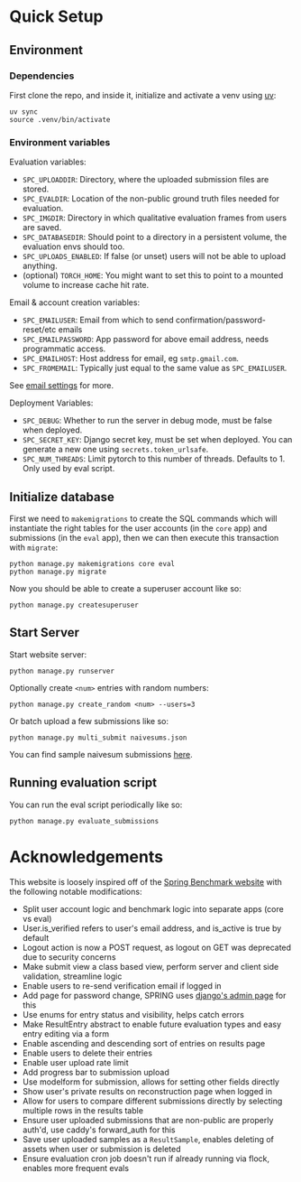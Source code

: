 # Quick Setup

## Environment

### Dependencies

First clone the repo, and inside it, initialize and activate a venv using [uv](https://docs.astral.sh/uv/):
```
uv sync 
source .venv/bin/activate
```

### Environment variables

Evaluation variables:
- `SPC_UPLOADDIR`: Directory, where the uploaded submission files are stored.
- `SPC_EVALDIR`: Location of the non-public ground truth files needed for evaluation.
- `SPC_IMGDIR`: Directory in which qualitative evaluation frames from users are saved. 
- `SPC_DATABASEDIR`: Should point to a directory in a persistent volume, the evaluation envs should too. 
- `SPC_UPLOADS_ENABLED`: If false (or unset) users will not be able to upload anything.
- (optional) `TORCH_HOME`: You might want to set this to point to a mounted volume to increase cache hit rate.

Email & account creation variables:
- `SPC_EMAILUSER`: Email from which to send confirmation/password-reset/etc emails
- `SPC_EMAILPASSWORD`: App password for above email address, needs programmatic access.
- `SPC_EMAILHOST`: Host address for email, eg `smtp.gmail.com`.
- `SPC_FROMEMAIL`: Typically just equal to the same value as `SPC_EMAILUSER`.

See [email settings](https://docs.djangoproject.com/en/5.2/topics/email/) for more. 

Deployment Variables:
- `SPC_DEBUG`: Whether to run the server in debug mode, must be false when deployed. 
- `SPC_SECRET_KEY`: Django secret key, must be set when deployed. You can generate a new one using `secrets.token_urlsafe`.
- `SPC_NUM_THREADS`: Limit pytorch to this number of threads. Defaults to 1. Only used by eval script.

## Initialize database

First we need to `makemigrations` to create the SQL commands which will instantiate the right tables for the user accounts (in the `core` app) and submissions (in the `eval` app), then we can then execute this transaction with `migrate`:
```
python manage.py makemigrations core eval
python manage.py migrate
```

Now you should be able to create a superuser account like so:
```
python manage.py createsuperuser
```

## Start Server

Start website server: 
```
python manage.py runserver
```

Optionally create `<num>` entries with random numbers:
```
python manage.py create_random <num> --users=3
```

Or batch upload a few submissions like so:
```
python manage.py multi_submit naivesums.json 
```

You can find sample naivesum submissions [here](https://drive.google.com/file/d/1YuBYVSToHNnZs0f2PBI_wJXmkhvNXsv_/view?usp=sharing).

## Running evaluation script

You can run the eval script periodically like so:
```
python manage.py evaluate_submissions
```

# Acknowledgements  

This website is loosely inspired off of the [Spring Benchmark website](https://spring-benchmark.org/) with the following notable modifications:
- Split user account logic and benchmark logic into separate apps (core vs eval)
- User.is_verified refers to user's email address, and is_active is true by default
- Logout action is now a POST request, as logout on GET was deprecated due to security concerns 
- Make submit view a class based view, perform server and client side validation, streamline logic
- Enable users to re-send verification email if logged in
- Add page for password change, SPRING uses [django's admin page](https://spring-benchmark.org/accounts/password_change/) for this
- Use enums for entry status and visibility, helps catch errors
- Make ResultEntry abstract to enable future evaluation types and easy entry editing via a form 
- Enable ascending and descending sort of entries on results page
- Enable users to delete their entries
- Enable user upload rate limit 
- Add progress bar to submission upload
- Use modelform for submission, allows for setting other fields directly
- Show user's private results on reconstruction page when logged in
- Allow for users to compare different submissions directly by selecting multiple rows in the results table 
- Ensure user uploaded submissions that are non-public are properly auth'd, use caddy's forward_auth for this
- Save user uploaded samples as a `ResultSample`, enables deleting of assets when user or submission is deleted
- Ensure evaluation cron job doesn't run if already running via flock, enables more frequent evals 
